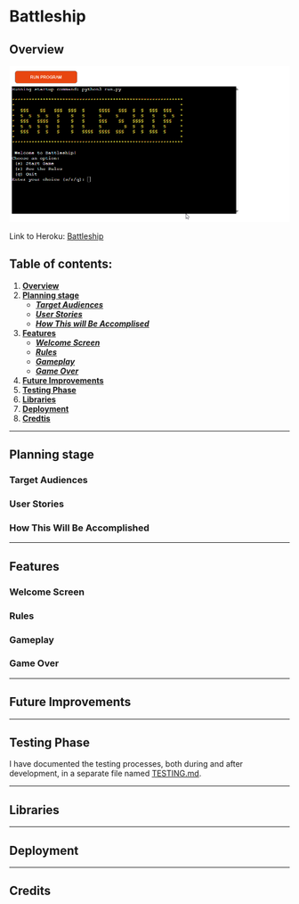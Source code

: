 # Battleship
## Overview

![Start Screen Screenshot](docs/screenshots/start-screen.png)

Link to Heroku: [Battleship](https://msp3-battleship-a0f0482c2f33.herokuapp.com/)


## Table of contents:
1. [**Overview**](#overview)
2. [**Planning stage**](#planning-stage)
    * [***Target Audiences***](#target-audiences)
    * [***User Stories***](#user-stories)
    * [***How This will Be Accomplised***](#how-this-will-be-accomplished)
3. [**Features**](#features)
    * [***Welcome Screen***](#welcome-screen)
    * [***Rules***](#rules)
    * [***Gameplay***](#gameplay)
    * [***Game Over***](#game-over)
4. [**Future Improvements**](#future-improvements)
5. [**Testing Phase**](#testing-phase)
6. [**Libraries**](#libraries)
7. [**Deployment**](#deployment)
8. [**Credtis**](#credits)

***
## **Planning stage**

### **Target Audiences**

### **User Stories**

### **How This Will Be Accomplished**

***
## **Features**

### **Welcome Screen**

### **Rules**

### **Gameplay**

### **Game Over**

***
## **Future Improvements**

***
## **Testing Phase**
I have documented the testing processes, both during and after development, in a separate file named [TESTING.md](TESTING.md).

***
## **Libraries**

***
## **Deployment**

***
## **Credits**
